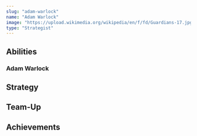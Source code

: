 ```yaml
---
slug: "adam-warlock"
name: "Adam Warlock"
image: "https://upload.wikimedia.org/wikipedia/en/f/fd/Guardians-17.jpg"
type: "Strategist"
---
```


[//]: # (TODO: Add description for Adam Warlock)
[//]: # (![image]&#40;{{.image}}&#41;)

## Abilities

### Adam Warlock

[//]: # (TODO: Add abilities for Adam Warlock)

## Strategy

[//]: # (TODO: Add strategy for Adam Warlock)

## Team-Up

[//]: # (TODO: Add team-up for Adam Warlock)

## Achievements

[//]: # (TODO: Add achievements for Adam Warlock)
